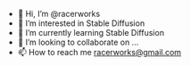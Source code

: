 - 👋 Hi, I’m @racerworks
- 👀 I’m interested in Stable Diffusion 
- 🌱 I’m currently learning Stable Diffusion 
- 💞️ I’m looking to collaborate on ...
- 📫 How to reach me racerworks@gmail.com

<!---
racerworks/racerworks is a ✨ special ✨ repository because its `README.md` (this file) appears on your GitHub profile.
You can click the Preview link to take a look at your changes.
--->
